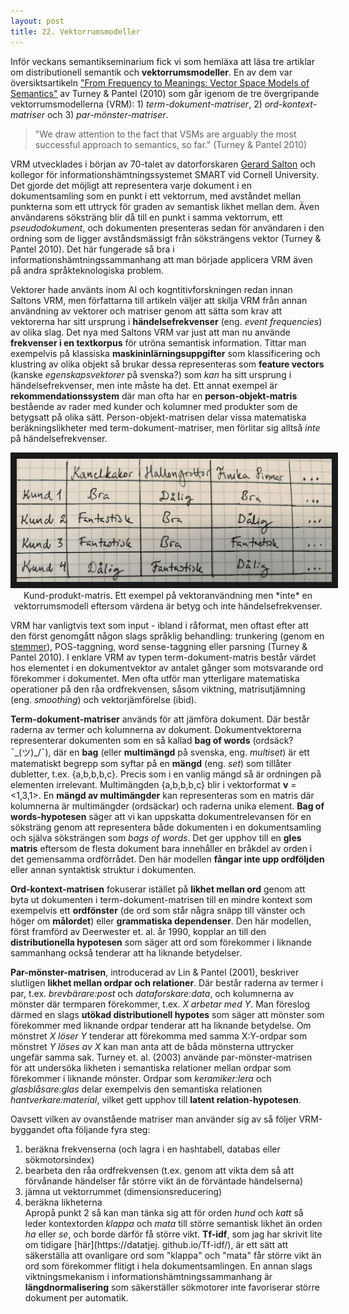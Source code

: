 ```yaml
---
layout: post
title: 22. Vektorrumsmodeller
---
```

Inför veckans semantikseminarium fick vi som hemläxa att läsa tre artiklar om distributionell semantik och **vektorrumsmodeller**. En av dem var översiktsartikeln ["From Frequency to Meanings: Vector Space Models of Semantics"](https://arxiv.org/abs/1003.1141) av Turney & Pantel (2010) som går igenom de tre övergripande vektorrumsmodellerna (VRM): 1) *term-dokument-matriser*, 2) *ord-kontext-matriser* och 3) *par-mönster-matriser*. 

>"We draw attention to the fact that VSMs are arguably the most successful approach to semantics, so far." (Turney & Pantel 2010)

VRM utvecklades i början av 70-talet av datorforskaren [Gerard Salton](https://en.wikipedia.org/wiki/Gerard_Salton) och kollegor för informationshämtningssystemet SMART vid Cornell University. Det gjorde det möjligt att representera varje dokument i en dokumentsamling som en punkt i ett vektorrum, med avståndet mellan punkterna som ett uttryck för graden av semantisk likhet mellan dem. Även användarens söksträng blir då till en punkt i samma vektorrum, ett *pseudodokument*, och dokumenten presenteras sedan för användaren i den ordning som de ligger avståndsmässigt från söksträngens vektor (Turney & Pantel 2010). Det här fungerade så bra i informationshämtningssammanhang att man började applicera VRM även på andra språkteknologiska problem.

Vektorer hade använts inom AI och kogntitivforskningen redan innan Saltons VRM, men författarna till artikeln väljer att skilja VRM från annan användning av vektorer och matriser genom att sätta som krav att vektorerna har sitt ursprung i **händelsefrekvenser** (eng. *event frequencies*) av olika slag. Det nya med Saltons VRM var just att man nu använde **frekvenser i en textkorpus** för utröna semantisk information. Tittar man exempelvis på klassiska **maskininlärningsuppgifter** som klassificering och klustring av olika objekt så brukar dessa representeras som **feature vectors** (kanske *egenskapsvektorer* på svenska?) som *kan* ha sitt ursprung i händelsefrekvenser, men inte måste ha det. Ett annat exempel är **rekommendationssystem** där man ofta har en **person-objekt-matris** bestående av rader med kunder och kolumner med produkter som de betygsatt på olika sätt. Person-objekt-matrisen delar vissa matematiska beräkningslikheter med term-dokument-matriser, men förlitar sig alltså *inte* på händelsefrekvenser. 

<p align="center">
<img src="/images/kund_produkt_matris.jpg" alt="Kund-produkt-matris" border="10" /> <br>
Kund-produkt-matris. Ett exempel på vektoranvändning men *inte* en vektorrumsmodell eftersom värdena är betyg och inte händelsefrekvenser.</p>

VRM har vanligtvis text som input - ibland i råformat, men oftast efter att den först genomgått någon slags språklig behandling: trunkering (genom en [stemmer](https://datatjej.github.io/Porter-stemmern/)), POS-taggning, word sense-taggning eller parsning (Turney & Pantel 2010). I enklare VRM av typen term-dokument-matris består värdet hos elementet i en dokumentvektor av antalet gånger som motsvarande ord förekommer i dokumentet. Men ofta utför man ytterligare matematiska operationer på den råa ordfrekvensen, såsom viktning, matrisutjämning (eng. *smoothing*) och vektorjämförelse (ibid). 

**Term-dokument-matriser** används för att jämföra dokument. Där består raderna av termer och kolumnerna av dokument. Dokumentvektorerna representerar dokumenten som en så kallad **bag of words** (ordsäck? ¯\_(ツ)_/¯), där en **bag** (eller **multimängd** på svenska, eng. *multiset*) är ett matematiskt begrepp som syftar på en **mängd** (eng. *set*) som tillåter dubletter, t.ex. {a,b,b,b,c}. Precis som i en vanlig mängd så är ordningen på elementen irrelevant. Multimängden {a,b,b,b,c} blir i vektorformat **v** = <1,3,1>. En **mängd av multimängder** kan representeras som en matris där kolumnerna är multimängder (ordsäckar) och raderna unika element. **Bag of words-hypotesen** säger att vi kan uppskatta dokumentrelevansen för en söksträng genom att representera både dokumenten i en dokumentsamling och själva söksträngen som *bags of words*. Det ger upphov till en **gles matris** eftersom de flesta dokument bara innehåller en bråkdel av orden i det gemensamma ordförrådet. Den här modellen **fångar inte upp ordföljden** eller annan syntaktisk struktur i dokumenten. 

**Ord-kontext-matrisen** fokuserar istället på **likhet mellan ord** genom att byta ut dokumenten i term-dokument-matrisen till en mindre kontext som exempelvis ett **ordfönster** (de ord som står några snäpp till vänster och höger om **målordet**) eller **grammatiska dependenser**. Den här modellen, först framförd av Deerwester et. al. år 1990, kopplar an till den **distributionella hypotesen** som säger att ord som förekommer i liknande sammanhang också tenderar att ha liknande betydelser.                                

**Par-mönster-matrisen**, introducerad av Lin & Pantel (2001), beskriver slutligen **likhet mellan ordpar och relationer**. Där består raderna av termer i par, t.ex. *brevbärare:post* och *dataforskare:data*, och kolumnerna av mönster där termparen förekommer, t.ex. *X arbetar med Y*. Man föreslog därmed en slags **utökad distributionell hypotes** som säger att mönster som förekommer med liknande ordpar tenderar att ha liknande betydelse. Om mönstret *X löser Y* tenderar att förekomma med samma X:Y-ordpar som mönstret *Y löses av X* kan man anta att de båda mönsterna uttrycker ungefär samma sak. Turney et. al. (2003) använde par-mönster-matrisen för att undersöka likheten i semantiska relationer mellan ordpar som förekommer i liknande mönster. Ordpar som *keramiker:lera* och *glasblåsare:glas* delar exempelvis den semantiska relationen *hantverkare:material*, vilket gett upphov till **latent relation-hypotesen**.   

Oavsett vilken av ovanstående matriser man använder sig av så följer VRM-byggandet ofta följande fyra steg:<br>
1) beräkna frekvenserna (och lagra i en hashtabell, databas eller sökmotorsindex)<br> 
2) bearbeta den råa ordfrekvensen (t.ex. genom att vikta dem så att förvånande händelser får större vikt än de förväntade händelserna)<br>
3) jämna ut vektorrummet (dimensionsreducering)<br>
4) beräkna likheterna<br>
Apropå punkt 2 så kan man tänka sig att för orden *hund* och *katt* så leder kontextorden *klappa* och *mata* till större semantisk likhet än orden *ha* eller *se*, och borde därför få större vikt. **Tf-idf**, som jag har skrivit lite om tidigare [här](https://datatjej. github.io/Tf-idf/), är ett sätt att säkerställa att ovanligare ord som "klappa" och "mata" får större vikt än ord som förekommer flitigt i hela dokumentsamlingen. En annan slags viktningsmekanism i informationshämtningssammanhang är **längdnormalisering** som säkerställer sökmotorer inte favoriserar större dokument per automatik.
